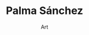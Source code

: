 ---
layout: member
title: Palma Sánchez
subtitle: Art
quote: 色は私の武器です!
telephone: 
twitter: Kokishi_
image: /img/avatars/Palma.svg
---